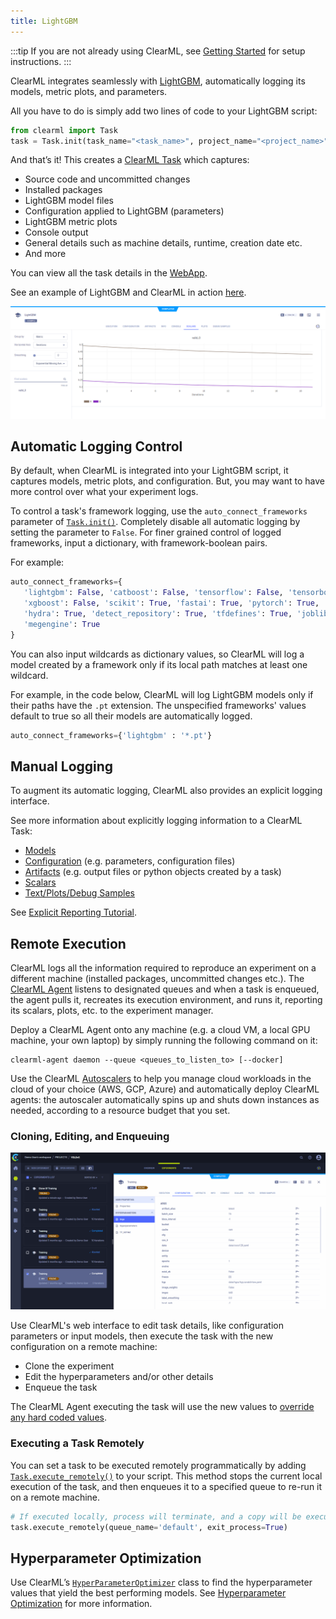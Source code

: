 ```yaml
---
title: LightGBM 
---
```


:::tip
If you are not already using ClearML, see [Getting Started](../getting_started/ds/ds_first_steps.md) for setup 
instructions.
:::

ClearML integrates seamlessly with [LightGBM](https://github.com/microsoft/LightGBM), automatically logging its models, 
metric plots, and parameters. 

All you have to do is simply add two lines of code to your LightGBM script:

```python
from clearml import Task
task = Task.init(task_name="<task_name>", project_name="<project_name>")
```

And that’s it! This creates a [ClearML Task](../fundamentals/task.md) which captures: 
* Source code and uncommitted changes
* Installed packages
* LightGBM model files 
* Configuration applied to LightGBM (parameters)
* LightGBM metric plots 
* Console output
* General details such as machine details, runtime, creation date etc.
* And more

You can view all the task details in the [WebApp](../webapp/webapp_exp_track_visual.md). 

See an example of LightGBM and ClearML in action [here](../guides/frameworks/lightgbm/lightgbm_example.md).

![Experiment scalars](../img/examples_lightgbm_scalars.png)

## Automatic Logging Control 
By default, when ClearML is integrated into your LightGBM script, it captures models, metric plots, and configuration. 
But, you may want to have more control over what your experiment logs.

To control a task's framework logging, use the `auto_connect_frameworks` parameter of [`Task.init()`](../references/sdk/task.md#taskinit). 
Completely disable all automatic logging by setting the parameter to `False`. For finer grained control of logged 
frameworks, input a dictionary, with framework-boolean pairs.

For example:

```python
auto_connect_frameworks={
   'lightgbm': False, 'catboost': False, 'tensorflow': False, 'tensorboard': False, 
   'xgboost': False, 'scikit': True, 'fastai': True, 'pytorch': True,
   'hydra': True, 'detect_repository': True, 'tfdefines': True, 'joblib': True,
   'megengine': True 
}
```

You can also input wildcards as dictionary values, so ClearML will log a model created by a framework only if its local 
path matches at least one wildcard. 

For example, in the code below, ClearML will log LightGBM models only if their paths have the `.pt` extension. The 
unspecified frameworks' values default to true so all their models are automatically logged.

```python
auto_connect_frameworks={'lightgbm' : '*.pt'}
```

## Manual Logging
To augment its automatic logging, ClearML also provides an explicit logging interface.

See more information about explicitly logging information to a ClearML Task:
* [Models](../clearml_sdk/model_sdk.md#manually-logging-models)
* [Configuration](../clearml_sdk/task_sdk.md#configuration) (e.g. parameters, configuration files)
* [Artifacts](../clearml_sdk/task_sdk.md#artifacts) (e.g. output files or python objects created by a task)
* [Scalars](../clearml_sdk/task_sdk.md#scalars) 
* [Text/Plots/Debug Samples](../fundamentals/logger.md#manual-reporting)

See [Explicit Reporting Tutorial](../guides/reporting/explicit_reporting.md).

## Remote Execution
ClearML logs all the information required to reproduce an experiment on a different machine (installed packages, 
uncommitted changes etc.). The [ClearML Agent](../clearml_agent) listens to designated queues and when a task is enqueued, 
the agent pulls it, recreates its execution environment, and runs it, reporting its scalars, plots, etc. to the 
experiment manager.

Deploy a ClearML Agent onto any machine (e.g. a cloud VM, a local GPU machine, your own laptop) by simply running the 
following command on it:

```commandline
clearml-agent daemon --queue <queues_to_listen_to> [--docker]
```

Use the ClearML [Autoscalers](../cloud_autoscaling/autoscaling_overview.md) to help you manage cloud workloads in the 
cloud of your choice (AWS, GCP, Azure) and automatically deploy ClearML agents: the autoscaler automatically spins up 
and shuts down instances as needed, according to a resource budget that you set.

### Cloning, Editing, and Enqueuing

![Cloning, editing, enqueuing gif](../img/gif/integrations_yolov5.gif)

Use ClearML's web interface to edit task details, like configuration parameters or input models, then execute the task 
with the new configuration on a remote machine:

* Clone the experiment
* Edit the hyperparameters and/or other details
* Enqueue the task

The ClearML Agent executing the task will use the new values to [override any hard coded values](../clearml_agent).

### Executing a Task Remotely

You can set a task to be executed remotely programmatically by adding [`Task.execute_remotely()`](../references/sdk/task.md#execute_remotely) 
to your script. This method stops the current local execution of the task, and then enqueues it to a specified queue to 
re-run it on a remote machine.

```python
# If executed locally, process will terminate, and a copy will be executed by an agent instead
task.execute_remotely(queue_name='default', exit_process=True)
```

## Hyperparameter Optimization
Use ClearML’s [`HyperParameterOptimizer`](../references/sdk/hpo_optimization_hyperparameteroptimizer.md) class to find 
the hyperparameter values that yield the best performing models. See [Hyperparameter Optimization](../fundamentals/hpo.md) 
for more information.
